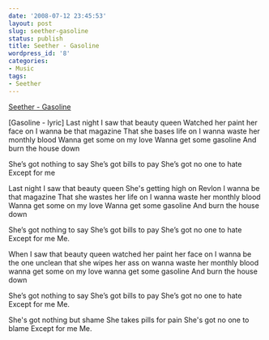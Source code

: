 ```yaml
---
date: '2008-07-12 23:45:53'
layout: post
slug: seether-gasoline
status: publish
title: Seether - Gasoline
wordpress_id: '8'
categories:
- Music
tags:
- Seether
---
```


[Seether - Gasoline](http://vids.myspace.com/index.cfm?fuseaction=vids.individual&videoid=5122414)  


[Gasoline - lyric]
Last night I saw that beauty queen
Watched her paint her face on
I wanna be that magazine
That she bases life on
I wanna waste her monthly blood
Wanna get some on my love
Wanna get some gasoline
And burn the house down

She’s got nothing to say
She’s got bills to pay
She’s got no one to hate
Except for me

Last night I saw that beauty queen
She's getting high on Revlon
I wanna be that magazine
That she wastes her life on
I wanna waste her monthly blood
Wanna get some on my love
Wanna get some gasoline
And burn the house down

She’s got nothing to say
She’s got bills to pay
She’s got no one to hate
Except for me
Me.

When I saw that beauty queen
watched her paint her face on
I wanna be the one unclean
that she wipes her ass on
wanna waste her monthly blood
wanna get some on my love
wanna get some gasoline
And burn the house down

She’s got nothing to say
She’s got bills to pay
She’s got no one to hate
Except for me
Me.

She's got nothing but shame
She takes pills for pain
She's got no one to blame
Except for me
Me.
